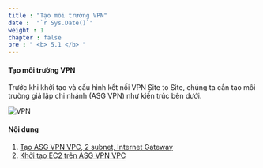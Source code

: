 ```yaml
---
title : "Tạo môi trường VPN"
date :  "`r Sys.Date()`" 
weight : 1
chapter : false
pre : " <b> 5.1 </b> "
---
```


#### Tạo môi trường VPN

Trước khi khởi tạo và cấu hình kết nối VPN Site to Site, chúng ta cần tạo môi trường giả lập chi nhánh (ASG VPN) như kiến trúc bên dưới.

![VPN](/images/5-CreateVPNenv/vpn.png?featherlight=false&width=90pc)

#### Nội dung

1. [Tạo ASG VPN VPC, 2 subnet, Internet Gateway](5.1.1-createvpnvpc/)
2. [Khởi tạo EC2 trên ASG VPN VPC](5.1.2-createec2vpn/)